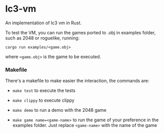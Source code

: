 # lc3-vm

An implementation of lc3 vm in Rust.

To test the VM, you can run the games ported to .obj in examples folder, such as 2048 or roguelike, running:

`cargo run examples/<game.obj>`

where `<game.obj>` is the game to be executed.

### Makefile
There's a makefile to make easier the interaction, the commands are:

- `make test` to execute the tests

- `make clippy` to execute clippy

- `make demo` to run a demo with the 2048 game

- `make game name=<game-name>` to run the game of your preference in the examples folder. Just replace `<game-name>` with the name of the game
